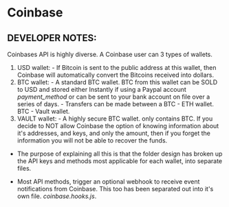 # Coinbase

## DEVELOPER NOTES:
  Coinbases API is highly diverse.  A Coinbase user can 3 types of wallets.

  1. USD wallet:
    - If Bitcoin is sent to the public address at this wallet, then Coinbase will automatically convert the Bitcoins received into dollars.
  2. BTC wallet:
    - A standard BTC wallet.  BTC from this wallet can be SOLD to USD and stored either Instantly if using a Paypal account _payment_method_ or can be sent to your bank account on file over a series of days.
    - Transfers can be made between a BTC - ETH wallet. BTC - Vault wallet.
  3. VAULT wallet:
    - A highly secure BTC wallet.  only contains BTC. If you decide to NOT allow Coinbase the option of knowing information about it's addresses, and keys, and only the amount, then if you forget the information you will not be able to recover the funds.

  * The purpose of explaining all this is that the folder design has broken up the API keys and methods most applicable for each wallet, into separate files.

  * Most API methods, trigger an optional webhook to receive event notifications from Coinbase.  This too has been separated out into it's own file. _coinbase.hooks.js_.
